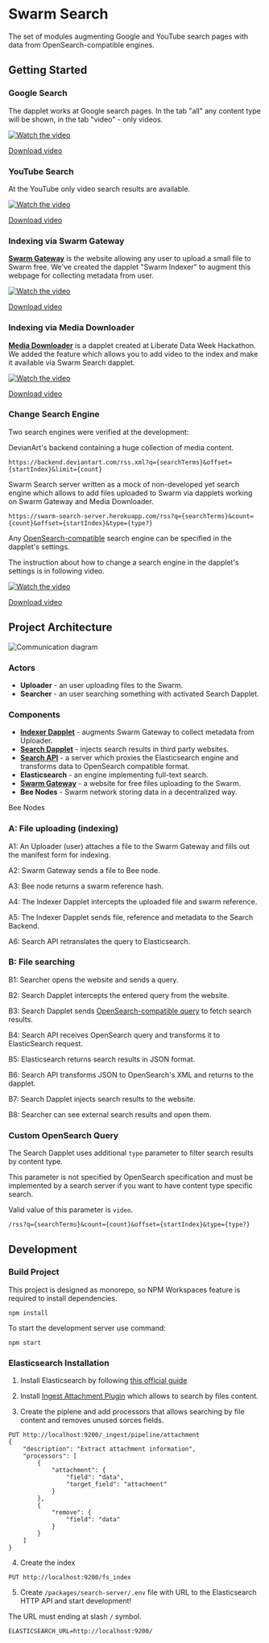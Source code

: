 # Swarm Search

The set of modules augmenting Google and YouTube search pages with data from OpenSearch-compatible engines.

## Getting Started

### Google Search

The dapplet works at Google search pages. In the tab "all" any content type will be shown, in the tab "video" - only videos.

[![Watch the video](https://github.com/dapplets/swarm-search/raw/main/docs/demo-google-search-preview.png)](https://drive.google.com/file/d/1IFLuD0vqVHKlKuHBm71if-7zLKL1oaXL/view?usp=sharing)

[Download video](https://github.com/dapplets/swarm-search/raw/main/docs/demo-google-search.mp4)

### YouTube Search

At the YouTube only video search results are available.

[![Watch the video](https://github.com/dapplets/swarm-search/raw/main/docs/demo-youtube-search-preview.png)](https://drive.google.com/file/d/1f0L2-0GNffUzWzMSqUA-pZr5ZeXz3xyf/view?usp=sharing)

[Download video](https://github.com/dapplets/swarm-search/raw/main/docs/demo-youtube-search.mp4)

### Indexing via Swarm Gateway

[**Swarm Gateway**](https://gateway.ethswarm.org/) is the website allowing any user to upload a small file to Swarm free. We've created the dapplet "Swarm Indexer" to augment this webpage for collecting metadata from user.

[![Watch the video](https://github.com/dapplets/swarm-search/raw/main/docs/demo-gateway-preview.png)](https://drive.google.com/file/d/1sJvzoBVoQReYJBU2Ry0PsUSaye6oMST5/view?usp=sharing)

[Download video](https://github.com/dapplets/swarm-search/raw/main/docs/demo-gateway.mp4)

### Indexing via Media Downloader

[**Media Downloader**](https://github.com/dapplets/media-downloader) is a dapplet created at Liberate Data Week Hackathon. We added the feature which allows you to add video to the index and make it available via Swarm Search dapplet.

[![Watch the video](https://github.com/dapplets/swarm-search/raw/main/docs/demo-media-downloader-preview.png)](https://drive.google.com/file/d/1FNeJVZ3KMPEj2WX6KgJYfzDXZUxR1scm/view?usp=sharing)

[Download video](https://github.com/dapplets/swarm-search/raw/main/docs/demo-media-downloader.mp4)

### Change Search Engine

Two search engines were verified at the development:

DevianArt's backend containing a huge collection of media content.

```
https://backend.deviantart.com/rss.xml?q={searchTerms}&offset={startIndex}&limit={count}
```

Swarm Search server written as a mock of non-developed yet search engine which allows to add files uploaded to Swarm via dapplets working on Swarm Gateway and Media Downloader.

```
https://swarm-search-server.herokuapp.com/rss?q={searchTerms}&count={count}&offset={startIndex}&type={type?}
```

Any [OpenSearch-compatible](https://github.com/dewitt/opensearch/blob/main/opensearch-1-1-draft-6.md) search engine can be specified in the dapplet's settings. 

The instruction about how to change a search engine in the dapplet's settings is in following video.

[![Watch the video](https://github.com/dapplets/swarm-search/raw/main/docs/demo-change-search-engine-preview.png)](https://drive.google.com/file/d/1QFvSjFNGrramH0qNvv82AzURAnMehBG4/view?usp=sharing)

[Download video](https://github.com/dapplets/swarm-search/raw/main/docs/demo-change-search-engine.mp4)

## Project Architecture

![Communication diagram](https://github.com/dapplets/swarm-search/raw/main/docs/communication.png)

### Actors

* **Uploader** - an user uploading files to the Swarm.
* **Searcher** - an user searching something with activated Search Dapplet.

### Components

* [**Indexer Dapplet**](https://github.com/dapplets/swarm-search/tree/main/packages/swarm-indexer-dapplet) - augments Swarm Gateway to collect metadata from Uploader.
* [**Search Dapplet**](https://github.com/dapplets/swarm-search/tree/main/packages/search-dapplet) - injects search results in third party websites.
* [**Search API**](https://github.com/dapplets/swarm-search/tree/main/packages/search-server) - a server which proxies the Elasticsearch engine and transforms data to OpenSearch compatible format.
* **Elasticsearch** - an engine implementing full-text search.
* [**Swarm Gateway**](https://gateway.ethswarm.org/) - a website for free files uploading to the Swarm.
* **Bee Nodes** - Swarm network storing data in a decentralized way.

Bee Nodes

### A: File uploading (indexing)

A1: An Uploader (user) attaches a file to the Swarm Gateway and fills out the manifest form for indexing.

A2: Swarm Gateway sends a file to Bee node.

A3: Bee node returns a swarm reference hash.

A4: The Indexer Dapplet intercepts the uploaded file and swarm reference.

A5: The Indexer Dapplet sends file, reference and metadata to the Search Backend.

A6: Search API retranslates the query to Elasticsearch.

### B: File searching

B1: Searcher opens the website and sends a query.

B2: Search Dapplet intercepts the entered query from the website.

B3: Search Dapplet sends [OpenSearch-compatible query](#custom-opensearch-query) to fetch search results.

B4: Search API receives OpenSearch query and transforms it to ElasticSearch request.

B5: Elasticsearch returns search results in JSON format.

B6: Search API transforms JSON to OpenSearch's XML and returns to the dapplet.

B7: Search Dapplet injects search results to the website.

B8: Searcher can see external search results and open them.

### Custom OpenSearch Query

The Search Dapplet uses additional `type` parameter to filter search results by content type.

This parameter is not specified by OpenSearch specification and must be implemented by a search server if you want to have content type specific search.

Valid value of this parameter is `video`.

```
/rss?q={searchTerms}&count={count}&offset={startIndex}&type={type?}
```

## Development

### Build Project

This project is designed as monorepo, so NPM Workspaces feature is required to install dependencies.

```
npm install
```

To start the development server use command:

```
npm start
```

### Elasticsearch Installation

1. Install Elasticsearch by following [this official guide](https://www.elastic.co/guide/en/elasticsearch/reference/current/install-elasticsearch.html)

2. Install [Ingest Attachment Plugin](https://www.elastic.co/guide/en/elasticsearch/plugins/current/ingest-attachment.html) which allows to search by files content.

3. Create the piplene and add processors that allows searching by file content and removes unused sorces fields.

```
PUT http://localhost:9200/_ingest/pipeline/attachment
{
    "description": "Extract attachment information",
    "processors": [
        {
            "attachment": {
                "field": "data",
                "target_field": "attachment"
            }
        },
        {
            "remove": {
                "field": "data"
            }
        }
    ]
}
```

4. Create the index

```
PUT http://localhost:9200/fs_index
```

5. Create `/packages/search-server/.env` file with URL to the Elasticsearch HTTP API and start development!

The URL must ending at slash `/` symbol.

```
ELASTICSEARCH_URL=http://localhost:9200/
```
